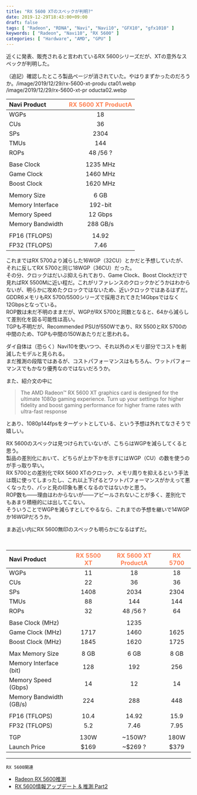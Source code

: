 ```yaml
---
title: "RX 5600 XTのスペックが判明?"
date: 2019-12-29T18:43:00+09:00
draft: false
tags: [ "Radeon", "RDNA", "Navi", "Navi10", "GFX10", "gfx1010" ]
keywords: [ "Radeon", "Navi10", "RX 5600" ]
categories: [ "Hardware", "AMD", "GPU" ]
---
```

近くに発表、販売されると言われているRX 5600シリーズだが、XTの意外なスペックが判明した。  

（追記）確認したところ製品ページが消されていた。やはりまずかったのだろうか。<span class="hide">/image/2019/12/29/rx-5600-xt-produ
cta01.webp /image/2019/12/29/rx-5600-xt-pr
oducta02.webp</span>

| Navi Product | <span style="color:coral">RX 5600 XT ProductA</span> |
| :--- | :---: |
| WGPs | 18 |
| CUs | 36 |
| SPs | 2304 |
| TMUs | 144 |
| ROPs | 48 /56 ? |
||
| Base Clock | 1235 MHz |
| Game Clock | 1460 MHz |
| Boost Clock | 1620 MHz |
||
| Memory Size | 6 GB |
| Memory Interface | 192-bit |
| Memory Speed | 12 Gbps |
| Memory Bandwidth | 288 GB/s |
||
| FP16 (TFLOPS) | 14.92 |
| FP32 (TFLOPS) | 7.46 |

これまではRX 5700より減らした16WGP（32CU）とかだと予想していたが、それに反してRX 5700と同じ18WGP（36CU）だった。  
その分、クロックはだいぶ抑えられており、Game Clock、Boost Clockだけで見ればRX 5500Mに近い程だ。これがリファレンスのクロックかどうかはわからないが、明らかに攻めたクロックではないため、近いクロックではあるはずだ。  
GDDR6メモリもRX 5700/5500シリーズで採用されてきた14Gbpsではなく12Gbpsとなっている。  
ROP数は未だ不明のままだが、WGPがRX 5700と同数となると、64から減らして差別化を図る可能性は高い。  
TGPも不明だが、Recommended PSUが550Wであり、RX 5500とRX 5700の中間のため、TGPも中間の150Wあたりだと思われる。  

ダイ自体は（恐らく）Navi10を使いつつ、それ以外のメモリ部分でコストを削減したモデルと見られる。  
まだ推測の段階ではあるが、コストパフォーマンスはもちろん、ワットパフォーマンスでもかなり優秀なのではないだろうか。  

また、紹介文の中に

 > The AMD Radeon™ RX 5600 XT graphics card is designed for the ultimate 1080p gaming experience. Turn up your settings for higher fidelity and boost gaming performance for higher frame rates with ultra-fast response 

とあり、1080p144fpsをターゲットとしている、という予想は外れてなさそうで嬉しい。  

RX 5600のスペックは見つけられていないが、こちらはWGPを減らしてくると思う。  
製品の差別化において、どちらが上か下かを示すにはWGP（CU）の数を使うのが手っ取り早い。  
RX 5700との差別化でRX 5600 XTのクロック、メモリ周りを抑えるという手法は既に使ってしまったし、これ以上下げるとワットパフォーマンスがかえって悪くなったり、パッと見の印象も悪くなるのではないかと思う。  
ROP数も――理由はわからないが――アピールされないことが多く、差別化でもあまり積極的には出してこない。  
そういうことでWGPを減らすとしてやるなら、これまでの予想を継いで14WGPか16WGPだろうか。  

まあ近い内にRX 5600無印のスペックも明らかになるはずだ。  

<br>

| Navi Product | <span style="color:coral">RX 5500 XT</span> | <span style="color:coral">RX 5600 XT ProductA</span> | <span style="color:coral">RX 5700</span> |
| :--- | :---: | :---: | :---: |
| WGPs | 11 | 18 | 18 |
| CUs | 22 | 36 | 36 |
| SPs | 1408 | 2034 | 2304 |
| TMUs | 88 | 144 | 144 |
| ROPs | 32 | 48 /56 ? | 64 |
||
| Base Clock (MHz) | | 1235 | |
| Game Clock (MHz) | 1717 | 1460 | 1625 |
| Boost Clock (MHz) | 1845 | 1620 | 1725 |
||
| Max Memory Size | 8 GB | 6 GB | 8 GB |
| Memory Interface (bit) | 128 | 192 | 256 |
| Memory Speed (Gbps) | 14 | 12 | 14 |
| Memory Bandwidth (GB/s) | 224 | 288 | 448 |
||
| FP16 (TFLOPS) | 10.4 | 14.92 | 15.9 |
| FP32 (TFLOPS) | 5.2 | 7.46 | 7.95 |
||
| TGP | 130W | ~150W? | 180W |
| Launch Price | $169 | ~$269 ? | $379 |

<hr>
<code>RX 5600関連</code>

 * [Radeon RX 5600推測 ](/posts/2019/12/18/radeon-rx-5600-guess/)
 * [RX 5600情報アップデート & 推測 Part2](/posts/2019/12/22/rx-5600-info-update-guess/)
